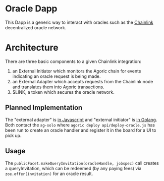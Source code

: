 # Oracle Dapp

This Dapp is a generic way to interact with oracles such as the [Chainlink](https://chain.link) decentralized oracle network.

# Architecture

There are three basic components to a given Chainlink integration:
1. an External Initiator which monitors the Agoric chain for events indicating an
   oracle request is being made.
2. an External Adapter which accepts requests from the
   Chainlink node and translates them into Agoric transactions.
3. $LINK, a token which secures the oracle network.

## Planned Implementation

The "external adapter" is [in
Javascript](https://github.com/smartcontractkit/external-adapters-js) and
"external initiator" is [in
Golang](https://github.com/smartcontractkit/external-initiator).  Both contact
the `ag-solo` where `agoric deploy api/deploy-oracle.js` has been run to create
an oracle handler and register it in the board for a UI to pick up.

## Usage

The `publicFacet.makeQueryInvitation(oracleHandle, jobspec)` call creates a
queryInvitation, which can be redeemed (by any paying fees) via
`zoe.offer(invitation)` for an oracle result.
